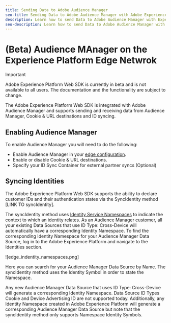 ```yaml
---
title: Sending Data to Adobe Audience Manager
seo-title: Sending Data to Adobe Audience Manager with Adobe Experience Platform Web SDK
description: Learn how to send Data to Adobe Audience Manager with Experience Platform Web SDK
seo-description: Learn how to send Data to Adobe Audience Manager with Experience Platform Web SDK
---
```


# (Beta) Audience MAnager on the Experience Platform Edge Netwrok

>[!IMPORTANT]
>
>Adobe Experience Platform Web SDK is currently in beta and is not available to all users. The documentation and the functionality are subject to change.

The Adobe Experience Platform Web SDK is integrated with Adobe Audience Manager and supports sending and receiving data from Audience Manager, Cookie & URL destinations and ID syncing.

## Enabling Audience Manager

To enable Audience Manager you will need to do the following:

- Enable Audience Manager in your [edge configuration](../../fundamentals/edge-configuration.md).
- Enable or disable Cookie & URL destinations.
- Specify your ID Sync Container for external partner syncs (Optional)

## Syncing Identities

The Adobe Experience Platform Web SDK supports the ability to declare customer IDs and their authentication states via the SyncIdentity method [LINK TO syncIdentity].

The syncIdentity method uses [Identity Service Namespaces](../../../identity/../identity-service/namespaces.md) to indicate the context to which an identity relates. As an Audience Manager customer, all your existing Data Sources that use ID Type: Cross-Device will automatically have a corresponding Identity Namespace. To find the corresponding Identity Namespace for your Audience Manager Data Source, log in to the Adobe Experience Platform and navigate to the Identities section.

![edge_indentity_namespaces.png]

Here you can search for your Audience Manager Data Source by Name. The syncIdentity method uses the Identity Symbol in order to state the Namespace. 

Any new Audience Manager Data Source that uses ID Type: Cross-Device will generate a corresponding Identity Namespace. Data Source ID Types Cookie and Device Advertising ID are not supported today. Additionally, any Identity Namespace created in Adobe Experience Platform will generate a corresponding Audience Manager Data Source but note that the syncIdentity method only supports Namespace Identity Symbols. 